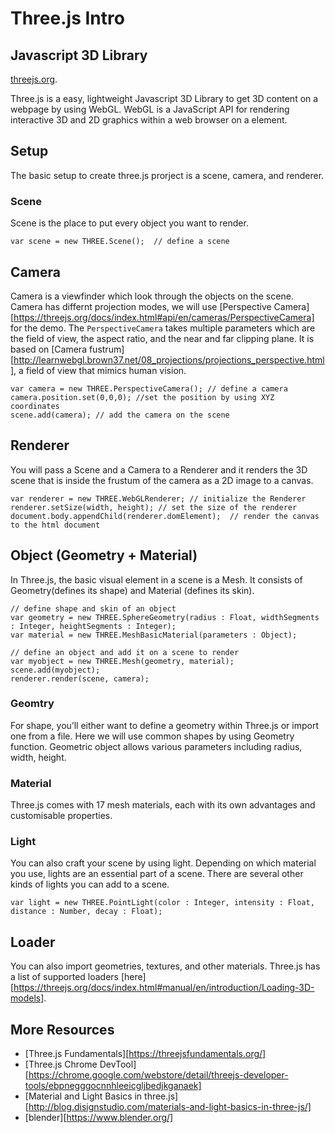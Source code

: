# Three.js Intro

## Javascript 3D Library

[threejs.org](https://threejs.org).

Three.js is a easy, lightweight Javascript 3D Library to get 3D content on a webpage by using WebGL. WebGL is a JavaScript API for rendering interactive 3D and 2D graphics within a web browser on a <canvas> element.


## Setup
The basic setup to create three.js prorject is a scene, camera, and renderer.


### Scene
Scene is the place to put every object you want to render. 

```
var scene = new THREE.Scene();  // define a scene
```


## Camera

Camera is a viewfinder which look through the objects on the scene. Camera has differnt projection modes, we will use [Perspective Camera][https://threejs.org/docs/index.html#api/en/cameras/PerspectiveCamera] for the demo. The `PerspectiveCamera` takes multiple parameters which are the field of view, the aspect ratio, and the near and far clipping plane. It is based on [Camera fustrum][http://learnwebgl.brown37.net/08_projections/projections_perspective.html], a field of view that mimics human vision.

```
var camera = new THREE.PerspectiveCamera(); // define a camera
camera.position.set(0,0,0); //set the position by using XYZ coordinates
scene.add(camera); // add the camera on the scene
```


## Renderer

You will pass a Scene and a Camera to a Renderer and it renders the 3D scene that is inside the frustum of the camera as a 2D image to a canvas. 

```
var renderer = new THREE.WebGLRenderer; // initialize the Renderer 
renderer.setSize(width, height); // set the size of the renderer
document.body.appendChild(renderer.domElement);  // render the canvas to the html document
```

## Object (Geometry + Material)
In Three.js, the basic visual element in a scene is a Mesh. It consists of Geometry(defines its shape) and Material (defines its skin). 
```
// define shape and skin of an object
var geometry = new THREE.SphereGeometry(radius : Float, widthSegments : Integer, heightSegments : Integer);
var material = new THREE.MeshBasicMaterial(parameters : Object); 

// define an object and add it on a scene to render
var myobject = new THREE.Mesh(geometry, material); 
scene.add(myobject);
renderer.render(scene, camera);
```

### Geomtry
For shape, you’ll either want to define a geometry within Three.js or import one from a file. Here we will use common shapes by using Geometry function. Geometric object allows various parameters including radius, width, height.

### Material
Three.js comes with 17 mesh materials, each with its own advantages and customisable properties. 

### Light
You can also craft your scene by using light. Depending on which material you use, lights are an essential part of a scene. There are several other kinds of lights you can add to a scene.


```
var light = new THREE.PointLight(color : Integer, intensity : Float, distance : Number, decay : Float); 
```

## Loader
You can also import geometries, textures, and other materials. Three.js has a list of supported loaders [here][https://threejs.org/docs/index.html#manual/en/introduction/Loading-3D-models].



## More Resources
- [Three.js Fundamentals][https://threejsfundamentals.org/]
- [Three.js Chrome DevTool][https://chrome.google.com/webstore/detail/threejs-developer-tools/ebpnegggocnnhleeicgljbedjkganaek]
- [Material and Light Basics in three.js][http://blog.disignstudio.com/materials-and-light-basics-in-three-js/]
- [blender][https://www.blender.org/]